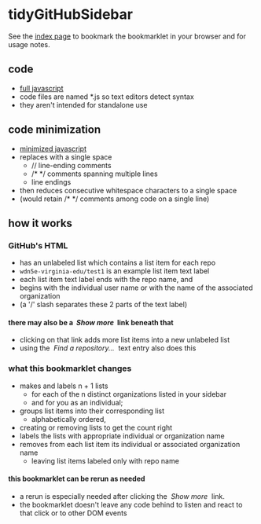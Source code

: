 # tidyGitHubSidebar

See the [index page](https://wdn5e-virginia-edu.github.io/tidyGitHubSidebar/)
to bookmark the bookmarklet in your browser and for usage notes.

## code
- [full javascript](https://wdn5e-virginia-edu.github.io/tidyGitHubSidebar/bookmarklet.js)
- code files are named *.js so text editors detect syntax
- they aren't intended for standalone use

## code minimization
- [minimized javascript](https://wdn5e-virginia-edu.github.io/tidyGitHubSidebar/bookmarklet.min.js)
- replaces  with a single space
	- // line-ending comments
	- /* */ comments spanning multiple lines
	- line endings
- then reduces consecutive whitespace characters to a single space
- (would retain /* */ comments among code on a single line)

## how it works
### GitHub's HTML
- has an unlabeled list which contains a list item for each repo
- `wdn5e-virginia-edu/test1` is an example list item text label
- each list item text label ends with the repo name, and
- begins with the individual user name or with the name of the associated organization
- (a '/' slash separates these 2 parts of the text label)


#### there may also be a _&nbsp;Show more&nbsp;_ link beneath that
- clicking on that link adds more list items into a new unlabeled list
- using the _&nbsp;Find a repository...&nbsp;_ text entry also does this


### what this bookmarklet changes
- makes and labels n + 1 lists
	- for each of the n distinct organizations listed in your sidebar
	- and for you as an individual;
- groups list items into their corresponding list
	- alphabetically ordered,
- creating or removing lists to get the count right
- labels the lists with appropriate individual or organization name
- removes from each list item its individual or associated organization name
	- leaving list items labeled only with repo name

#### this bookmarklet can be rerun as needed
- a rerun is especially needed after clicking the _&nbsp;Show more&nbsp;_  link.
- the bookmarklet doesn't leave any code behind to listen and react to that click
or to other DOM events